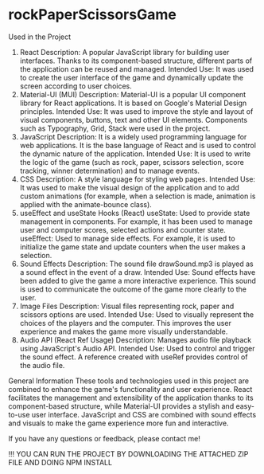 # rockPaperScissorsGame

Used in the Project

1. React
Description: A popular JavaScript library for building user interfaces. Thanks to its component-based structure, different parts of the application can be reused and managed.
Intended Use: It was used to create the user interface of the game and dynamically update the screen according to user choices.
2. Material-UI (MUI)
Description: Material-UI is a popular UI component library for React applications. It is based on Google's Material Design principles.
Intended Use: It was used to improve the style and layout of visual components, buttons, text and other UI elements. Components such as Typography, Grid, Stack were used in the project.
3. JavaScript
Description: It is a widely used programming language for web applications. It is the base language of React and is used to control the dynamic nature of the application.
Intended Use: It is used to write the logic of the game (such as rock, paper, scissors selection, score tracking, winner determination) and to manage events.
4. CSS
Description: A style language for styling web pages.
Intended Use: It was used to make the visual design of the application and to add custom animations (for example, when a selection is made, animation is applied with the animate-bounce class).
5. useEffect and useState Hooks (React)
useState: Used to provide state management in components. For example, it has been used to manage user and computer scores, selected actions and counter state.
useEffect: Used to manage side effects. For example, it is used to initialize the game state and update counters when the user makes a selection.
6. Sound Effects
Description: The sound file drawSound.mp3 is played as a sound effect in the event of a draw.
Intended Use: Sound effects have been added to give the game a more interactive experience. This sound is used to communicate the outcome of the game more clearly to the user.
7. Image Files
Description: Visual files representing rock, paper and scissors options are used.
Intended Use: Used to visually represent the choices of the players and the computer. This improves the user experience and makes the game more visually understandable.
8. Audio API (React Ref Usage)
Description: Manages audio file playback using JavaScript's Audio API.
Intended Use: Used to control and trigger the sound effect. A reference created with useRef provides control of the audio file.


General Information
These tools and technologies used in this project are combined to enhance the game's functionality and user experience. React facilitates the management and extensibility of the application thanks to its component-based structure, while Material-UI provides a stylish and easy-to-use user interface. JavaScript and CSS are combined with sound effects and visuals to make the game experience more fun and interactive.

If you have any questions or feedback, please contact me!


!!! YOU CAN RUN THE PROJECT BY DOWNLOADING THE ATTACHED ZIP FILE AND DOING NPM INSTALL
